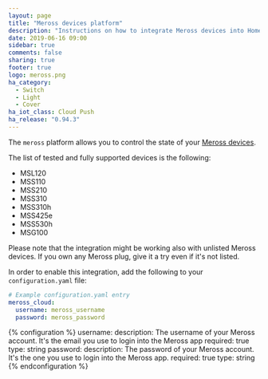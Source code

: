 ```yaml
---
layout: page
title: "Meross devices platform"
description: "Instructions on how to integrate Meross devices into Home Assistant."
date: 2019-06-16 09:00
sidebar: true
comments: false
sharing: true
footer: true
logo: meross.png
ha_category:
  - Switch
  - Light
  - Cover
ha_iot_class: Cloud Push
ha_release: "0.94.3"
---
```


The `meross` platform allows you to control the state of your [Meross devices](https://www.meross.com/).

The list of tested and fully supported devices is the following:
- MSL120
- MSS110
- MSS210
- MSS310
- MSS310h
- MSS425e
- MSS530h
- MSG100

Please note that the integration might be working also with unlisted Meross devices.
If you own any Meross plug, give it a try even if it's not listed.


In order to enable this integration, add the following to your `configuration.yaml` file:

```yaml
# Example configuration.yaml entry
meross_cloud:
  username: meross_username
  password: meross_password
```

{% configuration %}
username:
  description: The username of your Meross account. It's the email you use to login into the Meross app
  required: true
  type: string
password:
  description: The password of your Meross account. It's the one you use to login into the Meross app.
  required: true
  type: string
{% endconfiguration %}
